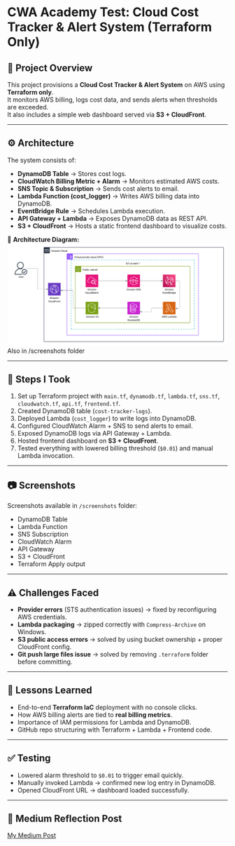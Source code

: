 # CWA Academy Test: Cloud Cost Tracker & Alert System (Terraform Only)

## 📌 Project Overview
This project provisions a **Cloud Cost Tracker & Alert System** on AWS using **Terraform only**.  
It monitors AWS billing, logs cost data, and sends alerts when thresholds are exceeded.  
It also includes a simple web dashboard served via **S3 + CloudFront**.

---

## ⚙️ Architecture
The system consists of:
- **DynamoDB Table** → Stores cost logs.
- **CloudWatch Billing Metric + Alarm** → Monitors estimated AWS costs.
- **SNS Topic & Subscription** → Sends cost alerts to email.
- **Lambda Function (cost_logger)** → Writes AWS billing data into DynamoDB.
- **EventBridge Rule** → Schedules Lambda execution.
- **API Gateway + Lambda** → Exposes DynamoDB data as REST API.
- **S3 + CloudFront** → Hosts a static frontend dashboard to visualize costs.

📌 **Architecture Diagram:**  
![architecture.png](architecture.png) Also in /screenshots folder

---

## 🚀 Steps I Took
1. Set up Terraform project with `main.tf`, `dynamodb.tf`, `lambda.tf`, `sns.tf`, `cloudwatch.tf`, `api.tf`, `frontend.tf`.
2. Created DynamoDB table (`cost-tracker-logs`).
3. Deployed Lambda (`cost_logger`) to write logs into DynamoDB.
4. Configured CloudWatch Alarm + SNS to send alerts to email.
5. Exposed DynamoDB logs via API Gateway + Lambda.
6. Hosted frontend dashboard on **S3 + CloudFront**.
7. Tested everything with lowered billing threshold (`$0.01`) and manual Lambda invocation.

---

## 📷 Screenshots
Screenshots available in `/screenshots` folder:
- DynamoDB Table
- Lambda Function
- SNS Subscription
- CloudWatch Alarm
- API Gateway
- S3 + CloudFront
- Terraform Apply output

---

## ⚠️ Challenges Faced
- **Provider errors** (STS authentication issues) → fixed by reconfiguring AWS credentials.  
- **Lambda packaging** → zipped correctly with `Compress-Archive` on Windows.  
- **S3 public access errors** → solved by using bucket ownership + proper CloudFront config.  
- **Git push large files issue** → solved by removing `.terraform` folder before committing.  

---

## 🎯 Lessons Learned
- End-to-end **Terraform IaC** deployment with no console clicks.  
- How AWS billing alerts are tied to **real billing metrics**.  
- Importance of IAM permissions for Lambda and DynamoDB.  
- GitHub repo structuring with Terraform + Lambda + Frontend code.  

---

## ✅ Testing
- Lowered alarm threshold to `$0.01` to trigger email quickly.  
- Manually invoked Lambda → confirmed new log entry in DynamoDB.  
- Opened CloudFront URL → dashboard loaded successfully.  

---

## 🔗 Medium Reflection Post
[My Medium Post](https://medium.com/@ukpainnachi995/building-a-cloud-cost-tracker-alert-system-with-terraform-9d06fa58d6ca)
